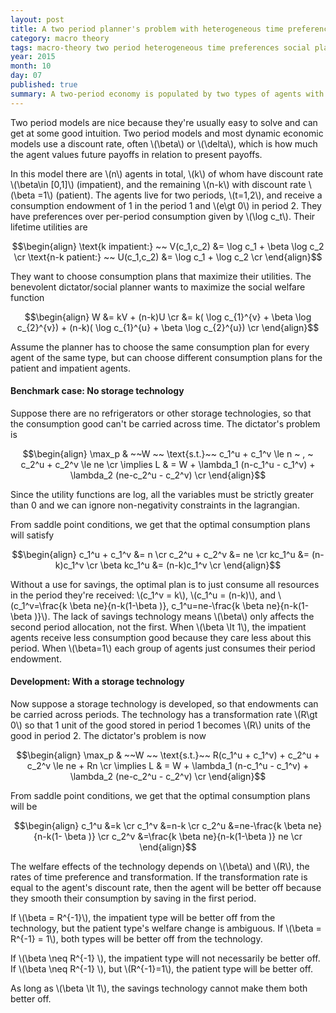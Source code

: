 ```yaml
---
layout: post
title: A two period planner's problem with heterogeneous time preferences
category: macro theory
tags: macro-theory two period heterogeneous time preferences social planner
year: 2015
month: 10
day: 07
published: true
summary: A two-period economy is populated by two types of agents with different time preferences. It is ruled by a benevolent social planner. How do the optimal allocations change when a storage technology is introduced?
---
```


Two period models are nice because they're usually easy to solve and can get at some good intuition. Two period models and most dynamic economic models use a discount rate, often \\(\beta\\) or \\(\delta\\), which is how much the agent values future payoffs in relation to present payoffs.

In this model there are \\(n\\) agents in total, \\(k\\) of whom have discount rate \\(\beta\in [0,1]\\) (impatient), and the remaining \\(n-k\\) with discount rate \\(\beta =1\\) (patient). The agents live for two periods, \\(t=1,2\\), and receive a consumption endowment of 1 in the period 1 and \\(e\gt 0\\) in period 2. They have preferences over per-period consumption given by \\(\log c_t\\). Their lifetime utilities are

$$\begin{align}
 \text{k impatient:} ~~ V(c_1,c_2) &= \log c_1 + \beta \log c_2 \cr
 \text{n-k patient:} ~~ U(c_1,c_2) &= \log c_1 + \log c_2 \cr
\end{align}$$

They want to choose consumption plans that maximize their utilities. The benevolent dictator/social planner wants to maximize the social welfare function

$$\begin{align}
 W &= kV + (n-k)U \cr
 &= k( \log c_{1}^{v} + \beta \log c_{2}^{v}) + (n-k)( \log c_{1}^{u} + \beta \log c_{2}^{u}) \cr
\end{align}$$

Assume the planner has to choose the same consumption plan for every agent of the same type, but can choose different consumption plans for the patient and impatient agents.

#### Benchmark case: No storage technology

Suppose there are no refrigerators or other storage technologies, so that the consumption good can't be carried across time. The dictator's problem is

$$\begin{align} 
\max_p & ~~W ~~ \text{s.t.}~~ c_1^u + c_1^v \le n ~ , ~ c_2^u + c_2^v \le ne \cr
\implies L & = W + \lambda_1 (n-c_1^u - c_1^v) + \lambda_2 (ne-c_2^u - c_2^v) \cr
\end{align}$$

Since the utility functions are log, all the variables must be strictly greater than 0 and we can ignore non-negativity constraints in the lagrangian.

From saddle point conditions, we get that the optimal consumption plans will satisfy

$$\begin{align}
c_1^u + c_1^v &= n \cr
c_2^u + c_2^v &= ne \cr
kc_1^u &= (n-k)c_1^v \cr
\beta kc_1^u &= (n-k)c_1^v \cr
\end{align}$$

Without a use for savings, the optimal plan is to just consume all resources in the period they're received: \\(c_1^v = k\\), \\(c_1^u = (n-k)\\), and \\(c_1^v=\frac{k \beta ne}{n-k(1-\beta )}, c_1^u=ne-\frac{k \beta ne}{n-k(1- \beta )}\\). The lack of savings technology means \\(\beta\\) only affects the second period allocation, not the first. When \\(\beta \lt 1\\), the impatient agents receive less consumption good because they care less about this period. When \\(\beta=1\\) each group of agents just consumes their period endowment.

#### Development: With a storage technology

Now suppose a storage technology is developed, so that endowments can be carried across periods. The technology has a transformation rate \\(R\gt 0\\) so that 1 unit of the good stored in period 1 becomes \\(R\\) units of the good in period 2. The dictator's problem is now

$$\begin{align} 
\max_p & ~~W ~~ \text{s.t.}~~ R(c_1^u + c_1^v) + c_2^u + c_2^v \le ne + Rn \cr
\implies L & = W + \lambda_1 (n-c_1^u - c_1^v) + \lambda_2 (ne-c_2^u - c_2^v) \cr
\end{align}$$

From saddle point conditions, we get that the optimal consumption plans will be

$$\begin{align}
c_1^u &=k \cr
c_1^v &=n-k \cr
c_2^u &=ne-\frac{k \beta ne}{n-k(1- \beta )} \cr
c_2^v &=\frac{k \beta ne}{n-k(1-\beta )} ne \cr
\end{align}$$

The welfare effects of the technology depends on \\(\beta\\) and \\(R\\), the rates of time preference and transformation. If the transformation rate is equal to the agent's discount rate, then the agent will be better off because they smooth their consumption by saving in the first period.

If \\(\beta = R^{-1}\\), the impatient type will be better off from the technology, but the patient type's welfare change is ambiguous. If \\(\beta = R^{-1} = 1\\), both types will be better off from the technology. 

If \\(\beta \neq R^{-1} \\), the impatient type will not necessarily be better off. If \\(\beta \neq R^{-1} \\), but \\(R^{-1}=1\\), the patient type will be better off.

As long as \\(\beta \lt 1\\), the savings technology cannot make them both better off.